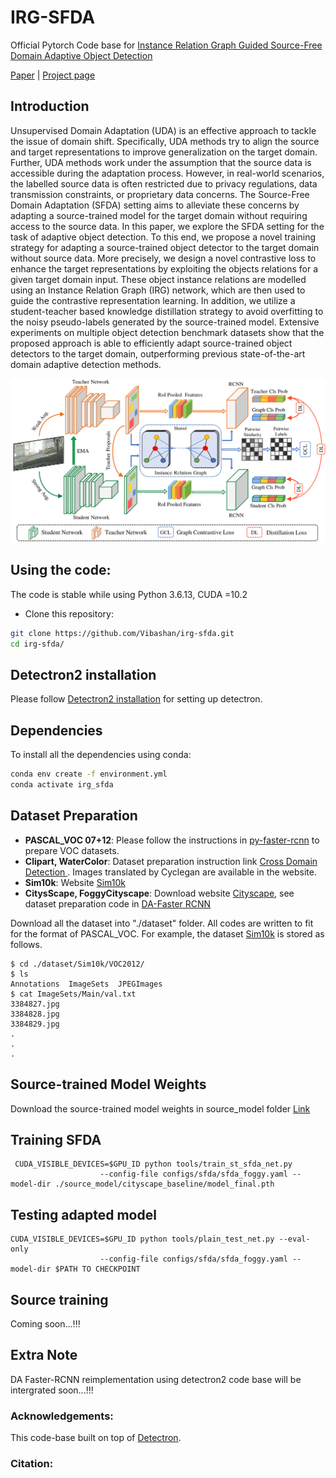 # IRG-SFDA

Official Pytorch Code base for [Instance Relation Graph Guided Source-Free Domain Adaptive Object Detection]()

[Paper]() | [Project page]()

## Introduction

Unsupervised Domain Adaptation (UDA) is an effective approach to tackle the issue of domain shift. Specifically, UDA methods try to align the source and target representations to improve generalization on the target domain. Further, UDA methods work under the assumption that the source data is accessible during the adaptation process. However, in real-world scenarios, the labelled source data is often restricted due to privacy regulations, data transmission constraints, or proprietary data concerns. The Source-Free Domain Adaptation (SFDA) setting aims to alleviate these concerns by adapting a source-trained model for the target domain without requiring access to the source data. In this paper, we explore the SFDA setting for the task of adaptive object detection. To this end, we propose a novel training strategy for adapting a source-trained object detector to the target domain without source data. More precisely, we design a novel contrastive loss to enhance the target representations by exploiting the objects relations for a given target domain input. These object instance relations are modelled using an Instance Relation Graph (IRG) network, which are then used to guide the contrastive representation learning. In addition, we utilize a student-teacher based knowledge distillation strategy to avoid overfitting to the noisy pseudo-labels generated by the source-trained model. Extensive experiments on multiple object detection benchmark datasets show that the proposed approach is able to efficiently adapt source-trained object detectors to the target domain, outperforming previous state-of-the-art domain adaptive detection methods.


<p align="center">
  <img src="imgs/Archi.png" width="800"/>
</p>


## Using the code:

The code is stable while using Python 3.6.13, CUDA =10.2

- Clone this repository:
```bash
git clone https://github.com/Vibashan/irg-sfda.git
cd irg-sfda/
```

## Detectron2 installation

Please follow [Detectron2 installation](https://detectron2.readthedocs.io/en/latest/tutorials/install.html) for setting up detectron.


## Dependencies

To install all the dependencies using conda:

```bash
conda env create -f environment.yml
conda activate irg_sfda
```


## Dataset Preparation

* **PASCAL_VOC 07+12**: Please follow the instructions in [py-faster-rcnn](https://github.com/rbgirshick/py-faster-rcnn#beyond-the-demo-installation-for-training-and-testing-models) to prepare VOC datasets.
* **Clipart, WaterColor**: Dataset preparation instruction link [Cross Domain Detection ](https://github.com/naoto0804/cross-domain-detection/tree/master/datasets). Images translated by Cyclegan are available in the website.
* **Sim10k**: Website [Sim10k](https://fcav.engin.umich.edu/sim-dataset/)
* **CitysScape, FoggyCityscape**: Download website [Cityscape](https://www.cityscapes-dataset.com/), see dataset preparation code in [DA-Faster RCNN](https://github.com/tiancity-NJU/da-faster-rcnn-PyTorch)

Download all the dataset into "./dataset" folder.
All codes are written to fit for the format of PASCAL_VOC.
For example, the dataset [Sim10k](https://fcav.engin.umich.edu/sim-dataset/) is stored as follows.

```
$ cd ./dataset/Sim10k/VOC2012/
$ ls
Annotations  ImageSets  JPEGImages
$ cat ImageSets/Main/val.txt
3384827.jpg
3384828.jpg
3384829.jpg
.
.
.
```

## Source-trained Model Weights

Download the source-trained model weights in source_model folder [Link]()

## Training SFDA

```
 CUDA_VISIBLE_DEVICES=$GPU_ID python tools/train_st_sfda_net.py 
                    --config-file configs/sfda/sfda_foggy.yaml --model-dir ./source_model/cityscape_baseline/model_final.pth
```

## Testing adapted model

```
CUDA_VISIBLE_DEVICES=$GPU_ID python tools/plain_test_net.py --eval-only 
                    --config-file configs/sfda/sfda_foggy.yaml --model-dir $PATH TO CHECKPOINT
```

## Source training

Coming soon...!!!

## Extra Note

DA Faster-RCNN reimplementation using detectron2 code base will be intergrated soon...!!!



### Acknowledgements:

This code-base built on top of [Detectron](https://github.com/facebookresearch/detectron2).

### Citation: